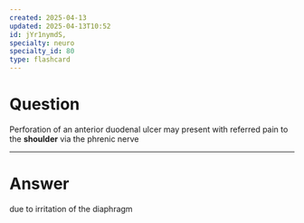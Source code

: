 ```yaml
---
created: 2025-04-13
updated: 2025-04-13T10:52
id: jYr1nymdS,
specialty: neuro
specialty_id: 80
type: flashcard
---
```


# Question
Perforation of an anterior duodenal ulcer may present with referred pain to the **shoulder** via the phrenic nerve

---

# Answer
due to irritation of the diaphragm
